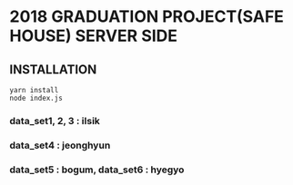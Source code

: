 # 2018 GRADUATION PROJECT(SAFE HOUSE) SERVER SIDE

## INSTALLATION

~~~
yarn install
node index.js
~~~

### data_set1, 2, 3 : ilsik
### data_set4 : jeonghyun
### data_set5 : bogum, data_set6 : hyegyo
